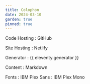 ```yaml
---
title: Colophon
date: 2024-03-10
garden: true
pinned: true
---
```


Code Hosting
: GitHub

Site Hosting
: Netlify

Generator
: {{ eleventy.generator }}

Content
: Markdown

Fonts
: IBM Plex Sans
: IBM Plex Mono
